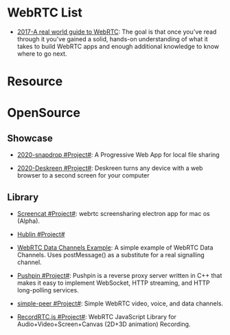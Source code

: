 # WebRTC List

- [2017-A real world guide to WebRTC](https://deepstreamhub.com/tutorials/protocols/webrtc-intro/): The goal is that once you've read through it you've gained a solid, hands-on understanding of what it takes to build WebRTC apps and enough additional knowledge to know where to go next.

# Resource

# OpenSource

## Showcase

- [2020-snapdrop #Project#](https://github.com/RobinLinus/snapdrop): A Progressive Web App for local file sharing

- [2020-Deskreen #Project#](https://github.com/pavlobu/deskreen): Deskreen turns any device with a web browser to a second screen for your computer

## Library

- [Screencat #Project#](https://github.com/maxogden/screencat): webrtc screensharing electron app for mac os (Alpha).

- [Hublin #Project#](https://github.com/linagora/hublin)

- [WebRTC Data Channels Example](https://parg.co/UsK): A simple example of WebRTC Data Channels. Uses postMessage() as a substitute for a real signalling channel.

- [Pushpin #Project#](https://github.com/fanout/pushpin): Pushpin is a reverse proxy server written in C++ that makes it easy to implement WebSocket, HTTP streaming, and HTTP long-polling services.

- [simple-peer #Project#](https://github.com/feross/simple-peer): Simple WebRTC video, voice, and data channels.

- [RecordRTC.js #Project#](https://recordrtc.org): WebRTC JavaScript Library for Audio+Video+Screen+Canvas (2D+3D animation) Recording.
